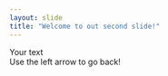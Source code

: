 ```yaml
---  
layout: slide  
title: "Welcome to out second slide!"  
---  
```

Your text  
Use the left arrow to go back!  
